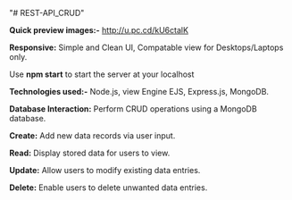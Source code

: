"# REST-API_CRUD" 

**Quick preview images:-** http://u.pc.cd/kU6ctalK


**Responsive:** Simple and Clean UI, Compatable view for Desktops/Laptops only.

Use **npm start** to start the server at your localhost 

**Technologies used:-** Node.js, view Engine EJS, Express.js, MongoDB.


**Database Interaction:** Perform CRUD operations using a MongoDB database.


**Create:** Add new data records via user input.


**Read:** Display stored data for users to view.


**Update:** Allow users to modify existing data entries.


**Delete:** Enable users to delete unwanted data entries.
